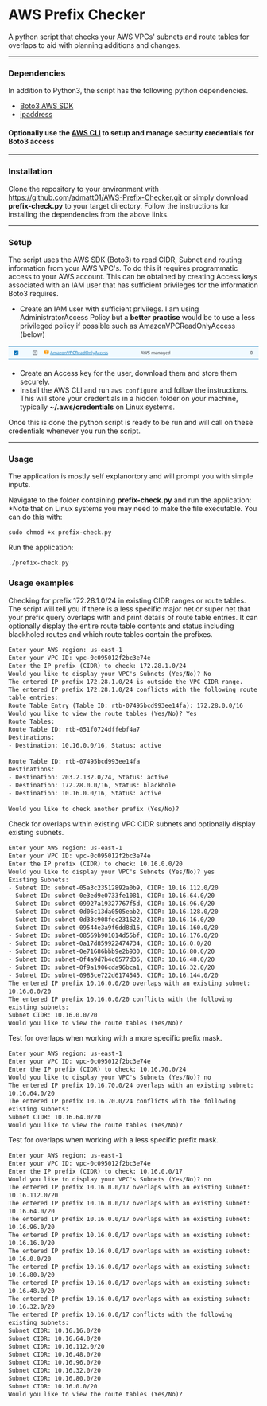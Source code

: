 # AWS Prefix Checker

A python script that checks your AWS VPCs' subnets and route tables for overlaps to aid with planning additions and changes.

---

### Dependencies

In addition to Python3, the script has the following python dependencies.


- [Boto3 AWS SDK](https://aws.amazon.com/sdk-for-python/)
- [ipaddress](https://pypi.org/project/ipaddress/)

#### Optionally use the [AWS CLI](https://aws.amazon.com/cli/) to setup and manage security credentials for Boto3 access
---

### Installation

Clone the repository to your environment with https://github.com/admatt01/AWS-Prefix-Checker.git or simply download **prefix-check.py** to your target directory. Follow the instructions for installing the dependencies from the above links.

---
### Setup

The script uses the AWS SDK (Boto3) to read CIDR, Subnet and routing information from your AWS VPC's. To do this it requires programmatic access to your AWS account. This can be obtained by creating Access keys associated with an IAM user that has sufficient privileges for the information Boto3 requires.

- Create an IAM user with sufficient privilegs. I am using AdministratorAccess Policy but a **better practise** would be to use a less privileged policy if possible such as AmazonVPCReadOnlyAccess (below)

![Alt text](image.png)

- Create an Access key for the user, download them and store them securely.
- Install the AWS CLI and run `aws configure` and follow the instructions. This will store your credentials in a hidden folder on your machine, typically **~/.aws/credentials** on Linux systems.

Once this is done the python script is ready to be run and will call on these credentials whenever you run the script.

---
### Usage

The application is mostly self explanortory and will prompt you with simple inputs.

Navigate to the folder containing **prefix-check.py** and run the application:
*Note that on Linux systems you may need to make the file executable. You can do this with: 
```
sudo chmod +x prefix-check.py 
```
Run the application:
```
./prefix-check.py
``````
  ### Usage examples 
  Checking for prefix 172.28.1.0/24 in existing CIDR ranges or route tables. The script will tell you if there is a less specific major net or super net that your prefix query overlaps with and print details of route table entries. It can optionally display the entire route table contents and status including blackholed routes and which route tables contain the prefixes.
```
Enter your AWS region: us-east-1
Enter your VPC ID: vpc-0c095012f2bc3e74e
Enter the IP prefix (CIDR) to check: 172.28.1.0/24
Would you like to display your VPC's Subnets (Yes/No)? No
The entered IP prefix 172.28.1.0/24 is outside the VPC CIDR range.
The entered IP prefix 172.28.1.0/24 conflicts with the following route table entries:
Route Table Entry (Table ID: rtb-07495bcd993ee14fa): 172.28.0.0/16
Would you like to view the route tables (Yes/No)? Yes
Route Tables:
Route Table ID: rtb-051f0724dffebf4a7
Destinations:
- Destination: 10.16.0.0/16, Status: active

Route Table ID: rtb-07495bcd993ee14fa
Destinations:
- Destination: 203.2.132.0/24, Status: active
- Destination: 172.28.0.0/16, Status: blackhole
- Destination: 10.16.0.0/16, Status: active

Would you like to check another prefix (Yes/No)?
``````
Check for overlaps within existing VPC CIDR subnets and optionally display existing subnets.
```
Enter your AWS region: us-east-1
Enter your VPC ID: vpc-0c095012f2bc3e74e
Enter the IP prefix (CIDR) to check: 10.16.0.0/20
Would you like to display your VPC's Subnets (Yes/No)? yes
Existing Subnets:
- Subnet ID: subnet-05a3c23512892a0b9, CIDR: 10.16.112.0/20
- Subnet ID: subnet-0e3ed9e0733fe1081, CIDR: 10.16.64.0/20
- Subnet ID: subnet-09927a19327767f5d, CIDR: 10.16.96.0/20
- Subnet ID: subnet-0d06c13da0505eab2, CIDR: 10.16.128.0/20
- Subnet ID: subnet-0d33c908fec231622, CIDR: 10.16.16.0/20
- Subnet ID: subnet-09544e3a9f6dd8d16, CIDR: 10.16.160.0/20
- Subnet ID: subnet-08569b901014d55bf, CIDR: 10.16.176.0/20
- Subnet ID: subnet-0a17d859922474734, CIDR: 10.16.0.0/20
- Subnet ID: subnet-0e71686bbb9e2b930, CIDR: 10.16.80.0/20
- Subnet ID: subnet-0f4a9d7b4c0577d36, CIDR: 10.16.48.0/20
- Subnet ID: subnet-0f9a1906cda96bca1, CIDR: 10.16.32.0/20
- Subnet ID: subnet-0985ce722d6174545, CIDR: 10.16.144.0/20
The entered IP prefix 10.16.0.0/20 overlaps with an existing subnet: 10.16.0.0/20
The entered IP prefix 10.16.0.0/20 conflicts with the following existing subnets:
Subnet CIDR: 10.16.0.0/20
Would you like to view the route tables (Yes/No)?
``````
Test for overlaps when working with a more specific prefix mask.
```
Enter your AWS region: us-east-1
Enter your VPC ID: vpc-0c095012f2bc3e74e
Enter the IP prefix (CIDR) to check: 10.16.70.0/24
Would you like to display your VPC's Subnets (Yes/No)? no
The entered IP prefix 10.16.70.0/24 overlaps with an existing subnet: 10.16.64.0/20
The entered IP prefix 10.16.70.0/24 conflicts with the following existing subnets:
Subnet CIDR: 10.16.64.0/20
Would you like to view the route tables (Yes/No)?
``````
Test for overlaps when working with a less specific prefix mask.
```
Enter your AWS region: us-east-1
Enter your VPC ID: vpc-0c095012f2bc3e74e
Enter the IP prefix (CIDR) to check: 10.16.0.0/17
Would you like to display your VPC's Subnets (Yes/No)? no
The entered IP prefix 10.16.0.0/17 overlaps with an existing subnet: 10.16.112.0/20
The entered IP prefix 10.16.0.0/17 overlaps with an existing subnet: 10.16.64.0/20
The entered IP prefix 10.16.0.0/17 overlaps with an existing subnet: 10.16.96.0/20
The entered IP prefix 10.16.0.0/17 overlaps with an existing subnet: 10.16.16.0/20
The entered IP prefix 10.16.0.0/17 overlaps with an existing subnet: 10.16.0.0/20
The entered IP prefix 10.16.0.0/17 overlaps with an existing subnet: 10.16.80.0/20
The entered IP prefix 10.16.0.0/17 overlaps with an existing subnet: 10.16.48.0/20
The entered IP prefix 10.16.0.0/17 overlaps with an existing subnet: 10.16.32.0/20
The entered IP prefix 10.16.0.0/17 conflicts with the following existing subnets:
Subnet CIDR: 10.16.16.0/20
Subnet CIDR: 10.16.64.0/20
Subnet CIDR: 10.16.112.0/20
Subnet CIDR: 10.16.48.0/20
Subnet CIDR: 10.16.96.0/20
Subnet CIDR: 10.16.32.0/20
Subnet CIDR: 10.16.80.0/20
Subnet CIDR: 10.16.0.0/20
Would you like to view the route tables (Yes/No)?
``````

